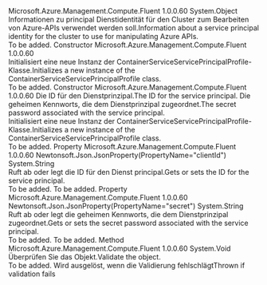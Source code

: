 <Type Name="ContainerServiceServicePrincipalProfile" FullName="Microsoft.Azure.Management.Compute.Fluent.Models.ContainerServiceServicePrincipalProfile">
  <TypeSignature Language="C#" Value="public class ContainerServiceServicePrincipalProfile" />
  <TypeSignature Language="ILAsm" Value=".class public auto ansi beforefieldinit ContainerServiceServicePrincipalProfile extends System.Object" />
  <TypeSignature Language="DocId" Value="T:Microsoft.Azure.Management.Compute.Fluent.Models.ContainerServiceServicePrincipalProfile" />
  <TypeSignature Language="VB.NET" Value="Public Class ContainerServiceServicePrincipalProfile" />
  <TypeSignature Language="F#" Value="type ContainerServiceServicePrincipalProfile = class" />
  <AssemblyInfo>
    <AssemblyName>Microsoft.Azure.Management.Compute.Fluent</AssemblyName>
    <AssemblyVersion>1.0.0.60</AssemblyVersion>
  </AssemblyInfo>
  <Base>
    <BaseTypeName>System.Object</BaseTypeName>
  </Base>
  <Interfaces />
  <Docs>
    <summary>
            <span data-ttu-id="3776a-101">Informationen zu principal Dienstidentität für den Cluster zum Bearbeiten von Azure-APIs verwendet werden soll.</span><span class="sxs-lookup"><span data-stu-id="3776a-101">Information about a service principal identity for the cluster to use for manipulating Azure APIs.</span></span>
            </summary>
    <remarks>To be added.</remarks>
  </Docs>
  <Members>
    <Member MemberName=".ctor">
      <MemberSignature Language="C#" Value="public ContainerServiceServicePrincipalProfile ();" />
      <MemberSignature Language="ILAsm" Value=".method public hidebysig specialname rtspecialname instance void .ctor() cil managed" />
      <MemberSignature Language="DocId" Value="M:Microsoft.Azure.Management.Compute.Fluent.Models.ContainerServiceServicePrincipalProfile.#ctor" />
      <MemberSignature Language="VB.NET" Value="Public Sub New ()" />
      <MemberType>Constructor</MemberType>
      <AssemblyInfo>
        <AssemblyName>Microsoft.Azure.Management.Compute.Fluent</AssemblyName>
        <AssemblyVersion>1.0.0.60</AssemblyVersion>
      </AssemblyInfo>
      <Parameters />
      <Docs>
        <summary>
            <span data-ttu-id="3776a-102">Initialisiert eine neue Instanz der ContainerServiceServicePrincipalProfile-Klasse.</span><span class="sxs-lookup"><span data-stu-id="3776a-102">Initializes a new instance of the ContainerServiceServicePrincipalProfile class.</span></span>
            </summary>
        <remarks>To be added.</remarks>
      </Docs>
    </Member>
    <Member MemberName=".ctor">
      <MemberSignature Language="C#" Value="public ContainerServiceServicePrincipalProfile (string clientId, string secret);" />
      <MemberSignature Language="ILAsm" Value=".method public hidebysig specialname rtspecialname instance void .ctor(string clientId, string secret) cil managed" />
      <MemberSignature Language="DocId" Value="M:Microsoft.Azure.Management.Compute.Fluent.Models.ContainerServiceServicePrincipalProfile.#ctor(System.String,System.String)" />
      <MemberSignature Language="VB.NET" Value="Public Sub New (clientId As String, secret As String)" />
      <MemberSignature Language="F#" Value="new Microsoft.Azure.Management.Compute.Fluent.Models.ContainerServiceServicePrincipalProfile : string * string -&gt; Microsoft.Azure.Management.Compute.Fluent.Models.ContainerServiceServicePrincipalProfile" Usage="new Microsoft.Azure.Management.Compute.Fluent.Models.ContainerServiceServicePrincipalProfile (clientId, secret)" />
      <MemberType>Constructor</MemberType>
      <AssemblyInfo>
        <AssemblyName>Microsoft.Azure.Management.Compute.Fluent</AssemblyName>
        <AssemblyVersion>1.0.0.60</AssemblyVersion>
      </AssemblyInfo>
      <Parameters>
        <Parameter Name="clientId" Type="System.String" />
        <Parameter Name="secret" Type="System.String" />
      </Parameters>
      <Docs>
        <param name="clientId"><span data-ttu-id="3776a-103">Die ID für den Dienstprinzipal.</span><span class="sxs-lookup"><span data-stu-id="3776a-103">The ID for the service principal.</span></span></param>
        <param name="secret"><span data-ttu-id="3776a-104">Die geheimen Kennworts, die dem Dienstprinzipal zugeordnet.</span><span class="sxs-lookup"><span data-stu-id="3776a-104">The secret password associated with the service principal.</span></span></param>
        <summary>
            <span data-ttu-id="3776a-105">Initialisiert eine neue Instanz der ContainerServiceServicePrincipalProfile-Klasse.</span><span class="sxs-lookup"><span data-stu-id="3776a-105">Initializes a new instance of the ContainerServiceServicePrincipalProfile class.</span></span>
            </summary>
        <remarks>To be added.</remarks>
      </Docs>
    </Member>
    <Member MemberName="ClientId">
      <MemberSignature Language="C#" Value="public string ClientId { get; set; }" />
      <MemberSignature Language="ILAsm" Value=".property instance string ClientId" />
      <MemberSignature Language="DocId" Value="P:Microsoft.Azure.Management.Compute.Fluent.Models.ContainerServiceServicePrincipalProfile.ClientId" />
      <MemberSignature Language="VB.NET" Value="Public Property ClientId As String" />
      <MemberSignature Language="F#" Value="member this.ClientId : string with get, set" Usage="Microsoft.Azure.Management.Compute.Fluent.Models.ContainerServiceServicePrincipalProfile.ClientId" />
      <MemberType>Property</MemberType>
      <AssemblyInfo>
        <AssemblyName>Microsoft.Azure.Management.Compute.Fluent</AssemblyName>
        <AssemblyVersion>1.0.0.60</AssemblyVersion>
      </AssemblyInfo>
      <Attributes>
        <Attribute>
          <AttributeName>Newtonsoft.Json.JsonProperty(PropertyName="clientId")</AttributeName>
        </Attribute>
      </Attributes>
      <ReturnValue>
        <ReturnType>System.String</ReturnType>
      </ReturnValue>
      <Docs>
        <summary>
            <span data-ttu-id="3776a-106">Ruft ab oder legt die ID für den Dienst principal.</span><span class="sxs-lookup"><span data-stu-id="3776a-106">Gets or sets the ID for the service principal.</span></span>
            </summary>
        <value>To be added.</value>
        <remarks>To be added.</remarks>
      </Docs>
    </Member>
    <Member MemberName="Secret">
      <MemberSignature Language="C#" Value="public string Secret { get; set; }" />
      <MemberSignature Language="ILAsm" Value=".property instance string Secret" />
      <MemberSignature Language="DocId" Value="P:Microsoft.Azure.Management.Compute.Fluent.Models.ContainerServiceServicePrincipalProfile.Secret" />
      <MemberSignature Language="VB.NET" Value="Public Property Secret As String" />
      <MemberSignature Language="F#" Value="member this.Secret : string with get, set" Usage="Microsoft.Azure.Management.Compute.Fluent.Models.ContainerServiceServicePrincipalProfile.Secret" />
      <MemberType>Property</MemberType>
      <AssemblyInfo>
        <AssemblyName>Microsoft.Azure.Management.Compute.Fluent</AssemblyName>
        <AssemblyVersion>1.0.0.60</AssemblyVersion>
      </AssemblyInfo>
      <Attributes>
        <Attribute>
          <AttributeName>Newtonsoft.Json.JsonProperty(PropertyName="secret")</AttributeName>
        </Attribute>
      </Attributes>
      <ReturnValue>
        <ReturnType>System.String</ReturnType>
      </ReturnValue>
      <Docs>
        <summary>
            <span data-ttu-id="3776a-107">Ruft ab oder legt die geheimen Kennworts, die dem Dienstprinzipal zugeordnet.</span><span class="sxs-lookup"><span data-stu-id="3776a-107">Gets or sets the secret password associated with the service principal.</span></span>
            </summary>
        <value>To be added.</value>
        <remarks>To be added.</remarks>
      </Docs>
    </Member>
    <Member MemberName="Validate">
      <MemberSignature Language="C#" Value="public virtual void Validate ();" />
      <MemberSignature Language="ILAsm" Value=".method public hidebysig newslot virtual instance void Validate() cil managed" />
      <MemberSignature Language="DocId" Value="M:Microsoft.Azure.Management.Compute.Fluent.Models.ContainerServiceServicePrincipalProfile.Validate" />
      <MemberSignature Language="VB.NET" Value="Public Overridable Sub Validate ()" />
      <MemberSignature Language="F#" Value="abstract member Validate : unit -&gt; unit&#xA;override this.Validate : unit -&gt; unit" Usage="containerServiceServicePrincipalProfile.Validate " />
      <MemberType>Method</MemberType>
      <AssemblyInfo>
        <AssemblyName>Microsoft.Azure.Management.Compute.Fluent</AssemblyName>
        <AssemblyVersion>1.0.0.60</AssemblyVersion>
      </AssemblyInfo>
      <ReturnValue>
        <ReturnType>System.Void</ReturnType>
      </ReturnValue>
      <Parameters />
      <Docs>
        <summary>
            <span data-ttu-id="3776a-108">Überprüfen Sie das Objekt.</span><span class="sxs-lookup"><span data-stu-id="3776a-108">Validate the object.</span></span>
            </summary>
        <remarks>To be added.</remarks>
        <exception cref="T:Microsoft.Rest.ValidationException">
            <span data-ttu-id="3776a-109">Wird ausgelöst, wenn die Validierung fehlschlägt</span><span class="sxs-lookup"><span data-stu-id="3776a-109">Thrown if validation fails</span></span>
            </exception>
      </Docs>
    </Member>
  </Members>
</Type>